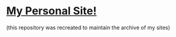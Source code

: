 # [My Personal Site!](faeq-f.github.io)

(this repository was recreated to maintain the archive of my sites)
